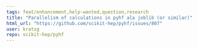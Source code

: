 ```yaml
---
tags: feat/enhancement,help-wanted,question,research
title: "Parallelism of calculations in pyhf ala joblib (or similar)"
html_url: "https://github.com/scikit-hep/pyhf/issues/807"
user: kratsg
repo: scikit-hep/pyhf
---
```


